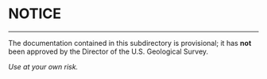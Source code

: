 # NOTICE
---------------------------------------------------------------------------------

The documentation contained in this subdirectory is provisional; it has **not** been approved by the Director of the U.S. Geological Survey.

*Use at your own risk.*
